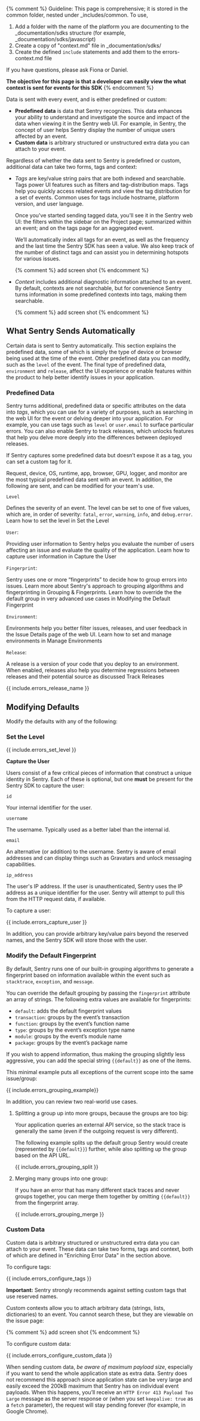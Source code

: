 {% comment %}
Guideline: This page is comprehensive; it is stored in the common folder, nested under _includes/common. To use, 

1. Add a folder with the name of the platform you are documenting to the _documentation/sdks structure (for example, _documentation/sdks/javascript) 
2. Create a copy of "context.md" file in _documentation/sdks/<platform-name> 
3. Create the defined `include` statements and add them to the errors-context.md file

If you have questions, please ask Fiona or Daniel. 

**The objective for this page is that a developer can easily view the what context is sent for events for this SDK**
{% endcomment %}

Data is sent with every event, and is either predefined or custom:

- **Predefined data** is data that Sentry recognizes. This data enhances your ability to understand and investigate the source and impact of the data when viewing it in the Sentry web UI. For example, in Sentry, the concept of user helps Sentry display the number of unique users affected by an event.
- **Custom data** is arbitrary structured or unstructured extra data you can attach to your event.

Regardless of whether the data sent to Sentry is predefined or custom, additional data can take two forms, tags and context:

- *Tags* are key/value string pairs that are both indexed and searchable. Tags power UI features such as filters and tag-distribution maps. Tags help you quickly access related events and view the tag distribution for a set of events. Common uses for tags include hostname, platform version, and user language.

    Once you've started sending tagged data, you'll see it in the Sentry web UI: the filters within the sidebar on the Project page; summarized within an event; and on the tags page for an aggregated event.

    We’ll automatically index all tags for an event, as well as the frequency and the last time the Sentry SDK has seen a value. We also keep track of the number of distinct tags and can assist you in determining hotspots for various issues.

    {% comment %} add screen shot {% endcomment %}

- *Context* includes additional diagnostic information attached to an event. By default, contexts are not searchable, but for convenience Sentry turns information in some predefined contexts into tags, making them searchable.

   {% comment %} add screen shot {% endcomment %}

## What Sentry Sends Automatically

Certain data is sent to Sentry automatically. This section explains the predefined data, some of which is simply the type of device or browser being used at the time of the event. Other predefined data you can modify, such as the `level` of the event. The final type of predefined data, `environment` and `release`, affect the UI experience or enable features within the product to help better identify issues in your application.

### Predefined Data

Sentry turns additional, predefined data or specific attributes on the data into _tags_, which you can use for a variety of purposes, such as searching in the web UI for the event or delving deeper into your application. For example, you can use tags such as `level` or `user.email` to surface particular errors. You can also enable Sentry to track releases, which unlocks features that help you delve more deeply into the differences between deployed releases.

If Sentry captures some predefined data but doesn’t expose it as a tag, you can set a custom tag for it.

Request, device, OS, runtime, app, browser, GPU, logger, and monitor are the most typical predefined data sent with an event. In addition, the following are sent, and can be modified for your team's use.

`Level`

Defines the severity of an event. The level can be set to one of five values, which are, in order of severity: `fatal`, `error`, `warning`, `info`, and `debug.error`. Learn how to set the level in Set the Level

`User`:

Providing user information to Sentry helps you evaluate the number of users affecting an issue and evaluate the quality of the application. Learn how to capture user information in Capture the User

`Fingerprint`:

Sentry uses one or more “fingerprints” to decide how to group errors into issues. Learn more about Sentry's approach to grouping algorithms and fingerprinting in Grouping & Fingerprints. Learn how to override the the default group in very advanced use cases in Modifying the Default Fingerprint

`Environment`:

Environments help you better filter issues, releases, and user feedback in the Issue Details page of the web UI. Learn how to set and manage environments in Manage Environments

`Release`:

A release is a version of your code that you deploy to an environment. When enabled, releases also help you determine regressions between releases and their potential source as discussed Track Releases

{{ include.errors_release_name }}

## Modifying Defaults

Modify the defaults with any of the following:

### Set the Level ###

{{ include.errors_set_level }}

**Capture the User**

Users consist of a few critical pieces of information that construct a unique identity in Sentry. Each of these is optional, but one **must** be present for the Sentry SDK to capture the user:

`id`

Your internal identifier for the user.

`username`

The username. Typically used as a better label than the internal id.

`email`

An alternative (or addition) to the username. Sentry is aware of email addresses and can display things such as Gravatars and unlock messaging capabilities.

`ip_address`

The user's IP address. If the user is unauthenticated, Sentry uses the IP address as a unique identifier for the user. Sentry will attempt to pull this from the HTTP request data, if available.

To capture a user:

{{ include.errors_capture_user }}

In addition, you can provide arbitrary key/value pairs beyond the reserved names, and the Sentry SDK will store those with the user.

### Modify the Default Fingerprint

By default, Sentry runs one of our built-in grouping algorithms to generate a fingerprint based on information available within the event such as `stacktrace`, `exception`, and `message`. 

You can override the default grouping by passing the `fingerprint` attribute an array of strings. The following extra values are available for fingerprints:

- `default`: adds the default fingerprint values
- `transaction`: groups by the event’s transaction
- `function`: groups by the event’s function name
- `type`: groups by the event’s exception type name
- `module`: groups by the event’s module name
- `package`: groups by the event’s package name

If you wish to append information, thus making the grouping slightly less aggressive, you can add the special string `{{default}}` as one of the items.

This minimal example puts all exceptions of the current scope into the same issue/group:

{{ include.errors_grouping_example}}

In addition, you can review two real-world use cases.

1. Splitting a group up into more groups, because the groups are too big:

    Your application queries an external API service, so the stack trace is generally the same (even if the outgoing request is very different).

    The following example splits up the default group Sentry would create (represented by `{{default}}`) further, while also splitting up the group based on the API URL.
    
    {{ include.errors_grouping_split }}

2. Merging many groups into one group:

    If you have an error that has many different stack traces and never groups together, you can merge them together by omitting `{{default}}` from the fingerprint array.

    {{ include.errors_grouping_merge }}

### Custom Data

Custom data is arbitrary structured or unstructured extra data you can attach to your event. These data can take two forms, tags and context, both of which are defined in "Enriching Error Data" in the section above.

To configure tags:

 {{ include.errors_configure_tags }}

**Important:** Sentry strongly recommends against setting custom tags that use reserved names.

Custom contexts allow you to attach arbitrary data (strings, lists, dictionaries) to an event. You cannot search these, but they are viewable on the issue page:

{% comment %} add screen shot {% endcomment %}

To configure custom data:

{{ include.errors_configure_custom_data }}

When sending custom data, *be aware of maximum payload size*, especially if you want to send the whole application state as extra data. Sentry does not recommend this approach since application state can be very large and easily exceed the 200kB maximum that Sentry has on individual event payloads. When this happens, you’ll receive an `HTTP Error 413 Payload Too Large` message as the server response or (when you set `keepalive: true` as a `fetch` parameter), the request will stay pending forever (for example, in Google Chrome).